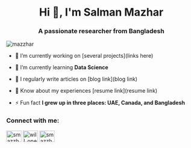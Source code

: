 <h1 align="center">Hi 👋, I'm Salman Mazhar</h1>
<h3 align="center">A passionate researcher from Bangladesh</h3>

<p align="left"> <img src="https://komarev.com/ghpvc/?username=mazzhar&label=Profile%20views&color=0e75b6&style=flat" alt="mazzhar" /> </p>

- 🔭 I’m currently working on [several projects](links here)

- 🌱 I’m currently learning **Data Science**

- 📝 I regularly write articles on [blog link](blog link)

- 📄 Know about my experiences [resume link](resume link)

- ⚡ Fun fact **I grew up in three places: UAE, Canada, and Bangladesh**

<h3 align="left">Connect with me:</h3>
<p align="left">
<a href="https://linkedin.com/in/smazzhar" target="blank"><img align="center" src="https://raw.githubusercontent.com/rahuldkjain/github-profile-readme-generator/master/src/images/icons/Social/linked-in-alt.svg" alt="smazzhar" height="30" width="40" /></a>
<a href="https://kaggle.com/will_open_soon" target="blank"><img align="center" src="https://raw.githubusercontent.com/rahuldkjain/github-profile-readme-generator/master/src/images/icons/Social/kaggle.svg" alt="will_open_soon" height="30" width="40" /></a>
<a href="https://instagram.com/smazzhar" target="blank"><img align="center" src="https://raw.githubusercontent.com/rahuldkjain/github-profile-readme-generator/master/src/images/icons/Social/instagram.svg" alt="smazzhar" height="30" width="40" /></a>
</p>

